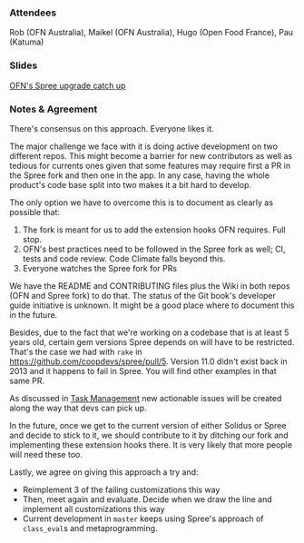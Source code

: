 ### Attendees

Rob (OFN Australia), Maikel (OFN Australia), Hugo (Open Food France), Pau (Katuma)

### Slides

[OFN's Spree upgrade catch up](https://speakerdeck.com/coopdevs/ofns-spree-upgrade-catch-up)

### Notes & Agreement

There's consensus on this approach. Everyone likes it.

The major challenge we face with it is doing active development on two different repos. This might become a barrier for new contributors as well as tedious for currents ones given that some features may require first a PR in the Spree fork and then one in the app. In any case, having the whole product's code base split into two makes it a bit hard to develop.

The only option we have to overcome this is to document as clearly as possible that:
1. The fork is meant for us to add the extension hooks OFN requires. Full stop.
2. OFN's best practices need to be followed in the Spree fork as well; CI, tests and code review. Code Climate falls beyond this.
3. Everyone watches the Spree fork for PRs

We have the README and CONTRIBUTING files plus the Wiki in both repos (OFN and Spree fork) to do that. The status of the Git book's developer guide initiative is unknown. It might be a good place where to document this in the future.

Besides, due to the fact that we're working on a codebase that is at least 5 years old, certain gem versions Spree depends on will have to be restricted. That's the case we had with `rake` in https://github.com/coopdevs/spree/pull/5. Version 11.0 didn't exist back in 2013 and it happens to fail in Spree. You will find other examples in that same PR.

As discussed in [Task Management](https://github.com/openfoodfoundation/openfoodnetwork/wiki/Development-%E2%9B%91#task-management) new actionable issues will be created along the way that devs can pick up.

In the future, once we get to the current version of either Solidus or Spree and decide to stick to it, we should contribute to it by ditching our fork and implementing these extension hooks there. It is very likely that more people will need these too.

Lastly, we agree on giving this approach a try and:

* Reimplement 3 of the failing customizations this way
* Then, meet again and evaluate. Decide when we draw the line and implement all customizations this way
* Current development in `master` keeps using Spree's approach of `class_eval`s and metaprogramming.
